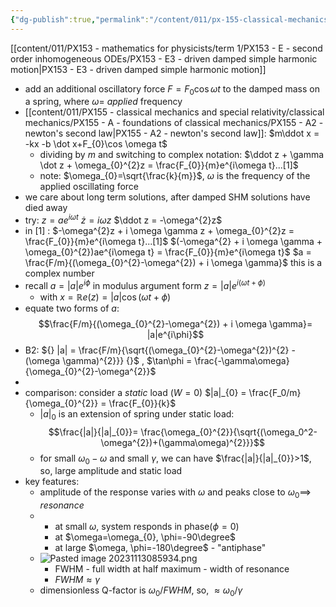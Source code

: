 ```yaml
---
{"dg-publish":true,"permalink":"/content/011/px-155-classical-mechanics-and-special-relativity/classical-mechanics/px-155-d-simple-harmonic-motion/px-155-d9-driven-damped-simple-harmonic-motion/","created":"2024-10-01T18:27:09.666+01:00","updated":"2024-11-26T19:56:00.233+00:00"}
---
```


[[content/011/PX153 - mathematics for physicists/term 1/PX153 - E - second order inhomogeneous ODEs/PX153 - E3 - driven damped simple harmonic motion\|PX153 - E3 - driven damped simple harmonic motion]]
- add an additional oscillatory force $F=F_{0}\cos\omega t$ to the damped mass on a spring, where $\omega =$ *applied* frequency
- [[content/011/PX155 - classical mechanics and special relativity/classical mechanics/PX155 - A - foundations of classical mechanics/PX155 - A2 - newton's second law\|PX155 - A2 - newton's second law]]: $m\ddot x = -kx -b \dot x+F_{0}\cos \omega t$
	- dividing by $m$ and switching to complex notation:
		$\ddot z + \gamma \dot z + \omega_{0}^{2}z = \frac{F_{0}}{m}e^{i\omega t}...[1]$
	- note: $\omega_{0}=\sqrt{\frac{k}{m}}$, $\omega$ is the frequency of the applied oscillating force
- we care about long term solutions, after damped SHM solutions have died away
- try: $z=ae^{i\omega t}$
		$\dot z = i\omega z$
		$\ddot z = -\omega^{2}z$
- in [1] : $-\omega^{2}z + i \omega \gamma z + \omega_{0}^{2}z = \frac{F_{0}}{m}e^{i\omega t}...[1]$ 
		$(-\omega^{2} + i \omega \gamma + \omega_{0}^{2})ae^{i\omega t} = \frac{F_{0}}{m}e^{i\omega t}$
		$a = \frac{F/m}{(\omega_{0}^{2}-\omega^{2}) + i \omega \gamma}$ this is a complex number
- recall $a=|a|e^{i\phi}$ in modulus argument form
		$z = |a|e^{i(\omega t+\phi)}$
	- with $x= \mathbb Re (z) = |a|\cos(\omega t+\phi)$
- equate two forms of $a$:
$$\frac{F/m}{(\omega_{0}^{2}-\omega^{2}) + i \omega \gamma}= |a|e^{i\phi}$$
- B2: ${} |a| = \frac{F/m}{\sqrt{(\omega_{0}^{2}-\omega^{2})^{2} - (\omega \gamma)^{2}}} {}$ , $\tan\phi = \frac{-\gamma\omega}{\omega_{0}^{2}-\omega^{2}}$
-
- comparison: consider a *static* load ($W=0$)
		$|a|_{0} = \frac{F_0/m}{\omega_{0}^{2}} = \frac{F_{0}}{k}$
	- $|a|_0$ is an extension of spring under static load:
$$\frac{|a|}{|a|_{0}}= \frac{\omega_{0}^{2}}{\sqrt{(\omega_0^2-\omega^{2})+(\gamma\omega)^{2}}}$$
	- for small $\omega_{0}-\omega$ and small $\gamma$, we can have $\frac{|a|}{|a|_{0}}>1$, so, large amplitude and static load
- key features: 
	- amplitude of the response varies with $\omega$ and peaks close to $\omega_{0} \implies$ *resonance*
	- 
		- at small $\omega$, system responds in phase($\phi=0$)
		- at $\omega=\omega_{0}, \phi=-90\degree$  
		- at large $\omega, \phi=-180\degree$  - "antiphase"
	- ![Pasted image 20231113085934.png](/img/user/pics/Pasted%20image%2020231113085934.png)
		- FWHM - full width at half maximum - width of resonance
		- $FWHM \approx \gamma$
	- dimensionless Q-factor is $\omega_0/FWHM$, so, $\approx \omega_0/\gamma$